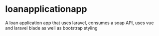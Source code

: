 # loanapplicationapp
A loan application app that uses laravel, consumes a soap API, uses vue and laravel blade as well as bootstrap styling
